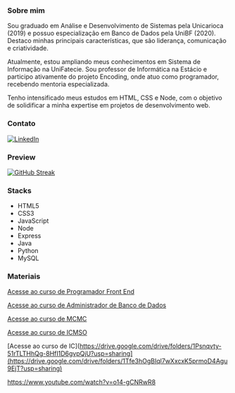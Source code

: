### Sobre mim

Sou graduado em Análise e Desenvolvimento de Sistemas pela Unicarioca (2019) e possuo especialização em Banco de Dados pela UniBF (2020). Destaco minhas principais características, que são liderança, comunicação e criatividade. 

Atualmente, estou ampliando meus conhecimentos em Sistema de Informação na UniFatecie. Sou professor de Informática na Estácio e participo ativamente do projeto Encoding, onde atuo como programador, recebendo mentoria especializada. 

Tenho intensificado meus estudos em HTML, CSS e Node, com o objetivo de solidificar a minha expertise em projetos de desenvolvimento web.

### Contato
[![LinkedIn](https://img.shields.io/badge/LinkedIn-000?style=for-the-badge&logo=linkedin&logoColor=0E76A8)](https://www.linkedin.com/in/nascimentof/)

### Preview

[![GitHub Streak](https://streak-stats.demolab.com/?user=f5-nascimento&theme=dark&background=000&border=30A3DC&dates=FFF)](https://git.io/streak-stats)

### Stacks

- HTML5
- CSS3
- JavaScript
- Node
- Express
- Java
- Python
- MySQL

### Materiais
[Acesse ao curso de Programador Front End](https://profnascimentof.notion.site/profnascimentof/PROGRAMADOR-FRON-ENDf1d9edc217f144d78b8212425861b803)

[Acesse ao curso de Administrador de Banco de Dados](https://www.notion.so/profnascimentof/ADMINISTRADOR-DE-BANCO-DE-DADOSfb30bd37519f435facf9fd4dcd514f68?pvs=4)

[Acesse ao curso de MCMC](https://drive.google.com/drive/folders/1sxMjxTkfcIQmficnR30WhAAyjSpUCZPT?usp=sharing)

[Acesse ao curso de ICMSO](https://drive.google.com/drive/folders/1Psnqvty-51rTLTHhQg-8HfI1D6gvpQjU?usp=sharing)

[Acesse ao curso de IC](https://drive.google.com/drive/folders/1Psnqvty-51rTLTHhQg-8HfI1D6gvpQjU?usp=sharing](https://drive.google.com/drive/folders/1Tfe3hOgBIql7wXxcxK5prmoD4Agu9EjT?usp=sharing)

https://www.youtube.com/watch?v=o14-gCNRwR8


